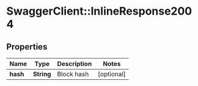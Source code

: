 # SwaggerClient::InlineResponse2004

## Properties
Name | Type | Description | Notes
------------ | ------------- | ------------- | -------------
**hash** | **String** | Block hash | [optional] 

